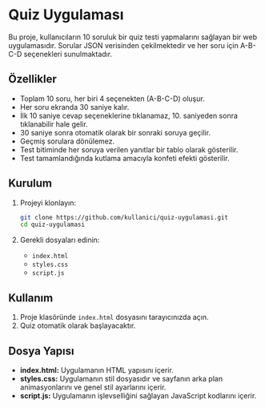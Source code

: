 # Quiz Uygulaması

Bu proje, kullanıcıların 10 soruluk bir quiz testi yapmalarını sağlayan bir web uygulamasıdır. Sorular JSON verisinden çekilmektedir ve her soru için A-B-C-D seçenekleri sunulmaktadır.

## Özellikler

- Toplam 10 soru, her biri 4 seçenekten (A-B-C-D) oluşur.
- Her soru ekranda 30 saniye kalır.
- İlk 10 saniye cevap seçeneklerine tıklanamaz, 10. saniyeden sonra tıklanabilir hale gelir.
- 30 saniye sonra otomatik olarak bir sonraki soruya geçilir.
- Geçmiş sorulara dönülemez.
- Test bitiminde her soruya verilen yanıtlar bir tablo olarak gösterilir.
- Test tamamlandığında kutlama amacıyla konfeti efekti gösterilir.

## Kurulum

1. Projeyi klonlayın:
    ```bash
    git clone https://github.com/kullanici/quiz-uygulamasi.git
    cd quiz-uygulamasi
    ```

2. Gerekli dosyaları edinin:
    - `index.html`
    - `styles.css`
    - `script.js`

## Kullanım

1. Proje klasöründe `index.html` dosyasını tarayıcınızda açın.
2. Quiz otomatik olarak başlayacaktır.

## Dosya Yapısı

- **index.html:** Uygulamanın HTML yapısını içerir.
- **styles.css:** Uygulamanın stil dosyasıdır ve sayfanın arka plan animasyonlarını ve genel stil ayarlarını içerir.
- **script.js:** Uygulamanın işlevselliğini sağlayan JavaScript kodlarını içerir.

